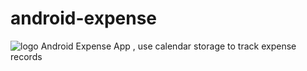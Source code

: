 android-expense
===============

![logo](https://github.com/williamjoy/android-expense/blob/master/res/drawable-xhdpi/ic_money.png?raw=true) Android Expense App , use calendar storage to track expense records
